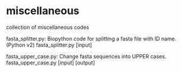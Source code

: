 # miscellaneous
collection of miscellaneous codes

fasta_splitter.py: Biopython code for splitting a fasta file with ID name. (Python v2)
    fasta_splitter.py [input]

fasta_upper_case.py: Change fasta sequences into UPPER cases. 
    fasta_upper_case.py [input] [output]
    

